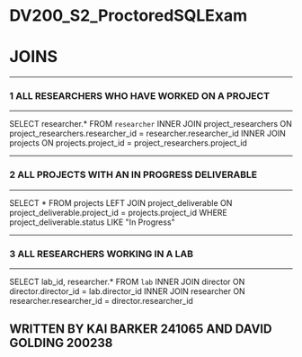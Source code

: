 # DV200_S2_ProctoredSQLExam 

# JOINS
---
### 1 ALL RESEARCHERS WHO HAVE WORKED ON A PROJECT
---
SELECT researcher.* FROM `researcher` INNER JOIN project_researchers ON project_researchers.researcher_id = researcher.researcher_id INNER JOIN projects ON projects.project_id = project_researchers.project_id    

---
### 2 ALL PROJECTS WITH AN IN PROGRESS DELIVERABLE
---
SELECT * FROM projects LEFT JOIN project_deliverable ON project_deliverable.project_id = projects.project_id
WHERE project_deliverable.status LIKE "In Progress"

---
### 3 ALL RESEARCHERS WORKING IN A LAB
---
SELECT lab_id, researcher.* FROM `lab` INNER JOIN director ON director.director_id = lab.director_id INNER JOIN researcher ON researcher.researcher_id = director.researcher_id

###



## WRITTEN BY KAI BARKER 241065 AND DAVID GOLDING 200238